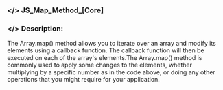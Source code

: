 ### </> JS_Map_Method_[Core]

### </> Description: </br>

The Array.map() method allows you to iterate over an array and modify its elements using a callback function. The callback function will then be executed on each of the array's elements.The Array.map() method is commonly used to apply some changes to the elements, whether multiplying by a specific number as in the code above, or doing any other operations that you might require for your application.
